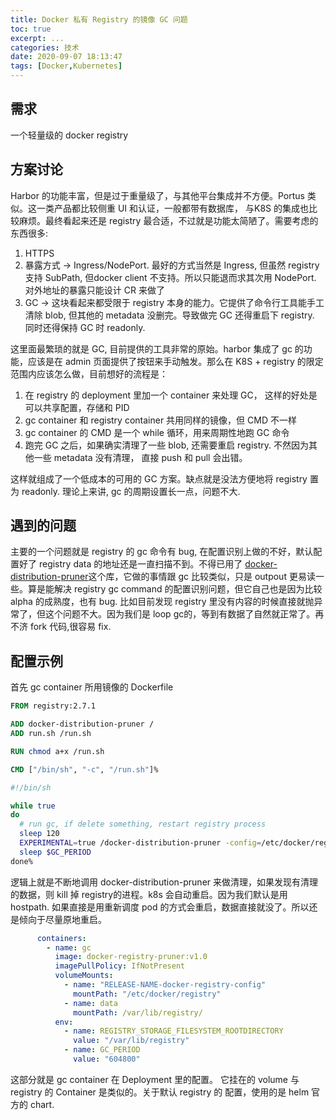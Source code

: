```yaml
---
title: Docker 私有 Registry 的镜像 GC 问题
toc: true
excerpt: ...
categories: 技术
date: 2020-09-07 18:13:47
tags: [Docker,Kubernetes]
---
```


## 需求 

一个轻量级的 docker registry

## 方案讨论

Harbor 的功能丰富，但是过于重量级了，与其他平台集成并不方便。Portus 类似。这一类产品都比较侧重 UI 和认证，一般都带有数据库， 与K8S 的集成也比较麻烦。最终看起来还是 registry 最合适，不过就是功能太简陋了。需要考虑的东西很多:

1. HTTPS 
2. 暴露方式 -> Ingress/NodePort. 最好的方式当然是 Ingress, 但虽然 registry 支持 SubPath, 但docker client 不支持。所以只能退而求其次用 NodePort. 对外地址的暴露只能设计 CR 来做了
3. GC -> 这块看起来都受限于 registry 本身的能力。它提供了命令行工具能手工清除 blob, 但其他的 metadata 没删完。导致做完 GC 还得重启下 registry. 同时还得保持 GC 时 readonly.

这里面最繁琐的就是 GC, 目前提供的工具非常的原始。harbor 集成了 gc 的功能，应该是在 admin 页面提供了按钮来手动触发。那么在 K8S + registry 的限定范围内应该怎么做，目前想好的流程是：

1. 在 registry 的 deployment 里加一个 container 来处理 GC， 这样的好处是可以共享配置，存储和 PID
2. gc container 和 registry container 共用同样的镜像，但 CMD 不一样
3. gc container 的 CMD 是一个 while 循环，用来周期性地跑 GC 命令
4. 跑完 GC 之后，如果确实清理了一些 blob, 还需要重启 registry. 不然因为其他一些 metadata 没有清理， 直接 push 和 pull 会出错。

这样就组成了一个低成本的可用的 GC 方案。缺点就是没法方便地将 registry 置为  readonly. 理论上来讲, gc 的周期设置长一点，问题不大. 

## 遇到的问题
主要的一个问题就是 registry 的 gc 命令有 bug, 在配置识别上做的不好，默认配置好了 registry data 的地址还是一直扫描不到。不得已用了 [docker-distribution-pruner](https://gitlab.com/gitlab-org/docker-distribution-pruner)这个库，它做的事情跟 gc 比较类似，只是 outpout 更易读一些。算是能解决 registry gc command 的配置识别问题，但它自己也是因为比较 alpha 的成熟度，也有 bug. 比如目前发现 registry 里没有内容的时候直接就抛异常了，但这个问题不大。因为我们是 loop gc的，等到有数据了自然就正常了。再不济 fork 代码,很容易 fix.

## 配置示例

首先 gc container 所用镜像的 Dockerfile

```Dockerfile
FROM registry:2.7.1

ADD docker-distribution-pruner /
ADD run.sh /run.sh

RUN chmod a+x /run.sh

CMD ["/bin/sh", "-c", "/run.sh"]%
```

```bash
#!/bin/sh

while true
do
  # run gc, if delete something, restart registry process
  sleep 120
  EXPERIMENTAL=true /docker-distribution-pruner -config=/etc/docker/registry/config.yml -delete  2>&1 | grep -w "DELETE" && pkill /bin/registry
  sleep $GC_PERIOD
done%
```

逻辑上就是不断地调用 docker-distribution-pruner 来做清理，如果发现有清理的数据，则 kill 掉 registry的进程。k8s 会自动重启。因为我们默认是用 hostpath. 如果直接是用重新调度 pod 的方式会重启，数据直接就没了。所以还是倾向于尽量原地重启。

```yaml
      containers:
        - name: gc
          image: docker-registry-pruner:v1.0
          imagePullPolicy: IfNotPresent
          volumeMounts:
            - name: "RELEASE-NAME-docker-registry-config"
              mountPath: "/etc/docker/registry"
            - name: data
              mountPath: /var/lib/registry/
          env:
            - name: REGISTRY_STORAGE_FILESYSTEM_ROOTDIRECTORY
              value: "/var/lib/registry"
            - name: GC_PERIOD
              value: "604800"
```

这部分就是 gc container 在 Deployment 里的配置。 它挂在的 volume 与 registry 的 Container 是类似的。关于默认 registry 的 配置，使用的是 helm 官方的 chart.







